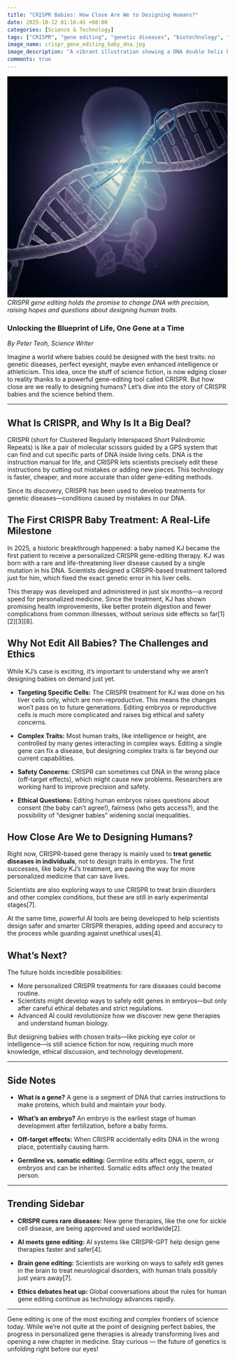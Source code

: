 ```yaml
---
title: "CRISPR Babies: How Close Are We to Designing Humans?"
date: 2025-10-12 01:16:45 +08:00
categories: [Science & Technology]
tags: ["CRISPR", "gene editing", "genetic diseases", "biotechnology", "personalized medicine"]
image_name: crispr_gene_editing_baby_dna.jpg
image_description: "A vibrant illustration showing a DNA double helix being precisely edited by molecular scissors labeled CRISPR, with a softly glowing baby silhouette in the background symbolizing gene editing's impact on future humans."
comments: true
---
```


![CRISPR gene editing holds the promise to change DNA with precision, raising hopes and questions about designing human traits.](/assets/images/crispr_gene_editing_baby_dna.jpg)
*CRISPR gene editing holds the promise to change DNA with precision, raising hopes and questions about designing human traits.*

<!-- Image Description: A vibrant illustration showing a DNA double helix being precisely edited by molecular scissors labeled CRISPR, with a softly glowing baby silhouette in the background symbolizing gene editing's impact on future humans. -->

### Unlocking the Blueprint of Life, One Gene at a Time

*By Peter Teoh, Science Writer*

Imagine a world where babies could be designed with the best traits: no genetic diseases, perfect eyesight, maybe even enhanced intelligence or athleticism. This idea, once the stuff of science fiction, is now edging closer to reality thanks to a powerful gene-editing tool called CRISPR. But how close are we really to designing humans? Let’s dive into the story of CRISPR babies and the science behind them.

---

## What Is CRISPR, and Why Is It a Big Deal?

CRISPR (short for Clustered Regularly Interspaced Short Palindromic Repeats) is like a pair of molecular scissors guided by a GPS system that can find and cut specific parts of DNA inside living cells. DNA is the instruction manual for life, and CRISPR lets scientists precisely edit these instructions by cutting out mistakes or adding new pieces. This technology is faster, cheaper, and more accurate than older gene-editing methods.

Since its discovery, CRISPR has been used to develop treatments for genetic diseases—conditions caused by mistakes in our DNA.

## The First CRISPR Baby Treatment: A Real-Life Milestone

In 2025, a historic breakthrough happened: a baby named KJ became the first patient to receive a personalized CRISPR gene-editing therapy. KJ was born with a rare and life-threatening liver disease caused by a single mutation in his DNA. Scientists designed a CRISPR-based treatment tailored just for him, which fixed the exact genetic error in his liver cells.

This therapy was developed and administered in just six months—a record speed for personalized medicine. Since the treatment, KJ has shown promising health improvements, like better protein digestion and fewer complications from common illnesses, without serious side effects so far[1][2][3][8].

## Why Not Edit All Babies? The Challenges and Ethics

While KJ’s case is exciting, it’s important to understand why we aren’t designing babies on demand just yet.

- **Targeting Specific Cells:** The CRISPR treatment for KJ was done on his liver cells only, which are non-reproductive. This means the changes won’t pass on to future generations. Editing embryos or reproductive cells is much more complicated and raises big ethical and safety concerns.

- **Complex Traits:** Most human traits, like intelligence or height, are controlled by many genes interacting in complex ways. Editing a single gene can fix a disease, but designing complex traits is far beyond our current capabilities.

- **Safety Concerns:** CRISPR can sometimes cut DNA in the wrong place (off-target effects), which might cause new problems. Researchers are working hard to improve precision and safety.

- **Ethical Questions:** Editing human embryos raises questions about consent (the baby can’t agree!), fairness (who gets access?), and the possibility of “designer babies” widening social inequalities.

## How Close Are We to Designing Humans?

Right now, CRISPR-based gene therapy is mainly used to **treat genetic diseases in individuals**, not to design traits in embryos. The first successes, like baby KJ’s treatment, are paving the way for more personalized medicine that can save lives.

Scientists are also exploring ways to use CRISPR to treat brain disorders and other complex conditions, but these are still in early experimental stages[7].

At the same time, powerful AI tools are being developed to help scientists design safer and smarter CRISPR therapies, adding speed and accuracy to the process while guarding against unethical uses[4].

## What’s Next?

The future holds incredible possibilities:

- More personalized CRISPR treatments for rare diseases could become routine.
- Scientists might develop ways to safely edit genes in embryos—but only after careful ethical debates and strict regulations.
- Advanced AI could revolutionize how we discover new gene therapies and understand human biology.

But designing babies with chosen traits—like picking eye color or intelligence—is still science fiction for now, requiring much more knowledge, ethical discussion, and technology development.

---

## Side Notes

- **What is a gene?** A gene is a segment of DNA that carries instructions to make proteins, which build and maintain your body.

- **What’s an embryo?** An embryo is the earliest stage of human development after fertilization, before a baby forms.

- **Off-target effects:** When CRISPR accidentally edits DNA in the wrong place, potentially causing harm.

- **Germline vs. somatic editing:** Germline edits affect eggs, sperm, or embryos and can be inherited. Somatic edits affect only the treated person.

---

## Trending Sidebar

- **CRISPR cures rare diseases:** New gene therapies, like the one for sickle cell disease, are being approved and used worldwide[2].

- **AI meets gene editing:** AI systems like CRISPR-GPT help design gene therapies faster and safer[4].

- **Brain gene editing:** Scientists are working on ways to safely edit genes in the brain to treat neurological disorders, with human trials possibly just years away[7].

- **Ethics debates heat up:** Global conversations about the rules for human gene editing continue as technology advances rapidly.

---

Gene editing is one of the most exciting and complex frontiers of science today. While we’re not quite at the point of designing perfect babies, the progress in personalized gene therapies is already transforming lives and opening a new chapter in medicine. Stay curious — the future of genetics is unfolding right before our eyes!
